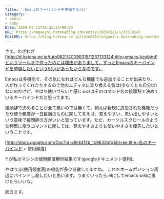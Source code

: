 ```yaml
---
Title: ' Emacsのキーバインドを整頓する(1)'
Category:
- emacs
- ruby
Date: 2009-03-21T18:52:23+09:00
URL: https://ongaeshi.hatenablog.com/entry/20090321/1237629143
EditURL: https://blog.hatena.ne.jp/tuto0621/ongaeshi.hatenablog.com/atom/entry/6435922169449193036
---
```


さて、わざわざ[http://d.hatena.ne.jp/tuto0621/20090315/1237133124:title=emacs-keybind]というツールまで作ったのには理由がありまして、ずっとEmacsのキーバインドを整頓したいという思いがあったからなのです。

Emacsは多機能で、その気になればどんな機能でも追加することが出来たり、人が作ってくれたりするので他のエディタに乗り換える気は(少なくとも自分は)ないのだけど、やはり使いづらいと感じるのはそのコマンド名の接頭辞で決めているキーバインドだと思ってます。

接頭辞で決めることが全て悪いのでは無くて、例えば新規に追加された機能だったり使う頻度が一日数回のものに関して言えば、覚えやすい、思い出しやすいという意味で接頭辞の方がいいと思っています。ただ、カーソルスクロールのような頻繁に使うコマンドに関しては、覚えやすさよりも使いやすさを優先したいということです。

[http://docs.google.com/Doc?id=dhtk4f2b_1c9633qfq&hl=en:title=私のキーバインド + 使用頻度]

↑が私のマシンの使用頻度解析結果です(googleドキュメント便利)。

やはり赤(使用頻度高)の機能が多少分散してますね。
これをホームポジション周辺にバインドし直したいと思います。うまくいったら.elにしてemacs wikiに置けたらいいな。

続きます。
